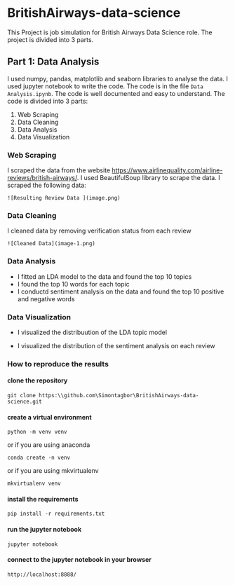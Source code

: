 # BritishAirways-data-science

This Project is job simulation for British Airways Data Science role. The project is divided into 3 parts.

## Part 1: Data Analysis

I used numpy, pandas, matplotlib and seaborn libraries to analyse the data. I used jupyter notebook to write the code. The code is in the file `Data Analysis.ipynb`. The code is well documented and easy to understand. The code is divided into 3 parts:

1. Web Scraping
2. Data Cleaning
3. Data Analysis
4. Data Visualization

### Web Scraping

I scraped the data from the website <https://www.airlinequality.com/airline-reviews/british-airways/>. I used BeautifulSoup library to scrape the data. I scraped the following data:

```
![Resulting Review Data ](image.png)
```

### Data Cleaning

I cleaned data by removing verification status from each review

```
![Cleaned Data](image-1.png)
```

### Data Analysis

- I fitted an LDA model to the data and found the top 10 topics
- I found the top 10 words for each topic
- I conductd sentiment analysis on the data and found the top 10 positive and negative words

### Data Visualization

- I visualized the distribuution of the LDA topic model

- I visualized the distribution of the sentiment analysis on each review

### How to reproduce the results

#### clone the repository

```
git clone https:\\github.com\Simontagbor\BritishAirways-data-science.git
```

#### create a virtual environment

```
python -m venv venv
```

or if you are using anaconda

```
conda create -n venv
```

or if you are using mkvirtualenv

```
mkvirtualenv venv
```

#### install the requirements

```
pip install -r requirements.txt
```

#### run the jupyter notebook

```
jupyter notebook
```

#### connect to the jupyter notebook in your browser

```
http://localhost:8888/
```

